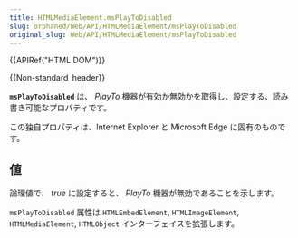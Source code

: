 ```yaml
---
title: HTMLMediaElement.msPlayToDisabled
slug: orphaned/Web/API/HTMLMediaElement/msPlayToDisabled
original_slug: Web/API/HTMLMediaElement/msPlayToDisabled
---
```


{{APIRef("HTML DOM")}}

{{Non-standard_header}}

**`msPlayToDisabled`** は、 _PlayTo_ 機器が有効か無効かを取得し、設定する、読み書き可能なプロパティです。

この独自プロパティは、Internet Explorer と Microsoft Edge に固有のものです。

## 値

論理値で、 _true_ に設定すると、 _PlayTo_ 機器が無効であることを示します。

`msPlayToDisabled` 属性は `HTMLEmbedElement`, `HTMLImageElement`, `HTMLMediaElement`, `HTMLObject` インターフェイスを拡張します。
